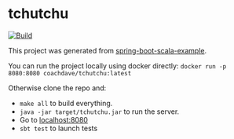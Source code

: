 # tchutchu

[![Build](https://github.com/dsalathe/tchutchu/actions/workflows/build.yml/badge.svg)](https://github.com/dsalathe/tchutchu/actions/workflows/build.yml)

This project was generated from [spring-boot-scala-example](https://github.com/jecklgamis/spring-boot-scala-example).

You can run the project locally using docker directly: `docker run -p 8080:8080 coachdave/tchutchu:latest`

Otherwise clone the repo and:

+ `make all` to build everything.
+ `java -jar target/tchutchu.jar` to run the server.
+ Go to [localhost:8080](http://localhost:8080)
+ `sbt test` to launch tests



